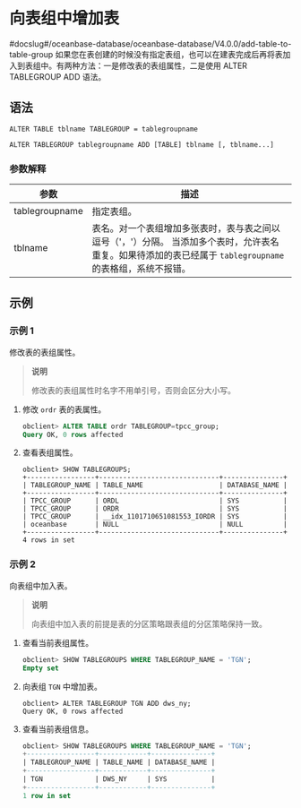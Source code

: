 # 向表组中增加表
#docslug#/oceanbase-database/oceanbase-database/V4.0.0/add-table-to-table-group
如果您在表创建的时候没有指定表组，也可以在建表完成后再将表加入到表组中。有两种方法：一是修改表的表组属性，二是使用 ALTER TABLEGROUP ADD 语法。

## 语法

```unknow
ALTER TABLE tblname TABLEGROUP = tablegroupname
```

```unknow
ALTER TABLEGROUP tablegroupname ADD [TABLE] tblname [, tblname...]
```

### 参数解释

|     **参数**     |                                                         **描述**                                                         |
|----------------|------------------------------------------------------------------------------------------------------------------------|
| tablegroupname | 指定表组。                                                                                                                  |
| tblname        | 表名。对一个表组增加多张表时，表与表之间以逗号（'，'）分隔。 当添加多个表时，允许表名重复。如果待添加的表已经属于 `tablegroupname`的表格组，系统不报错。 |

## 示例

### 示例 1

修改表的表组属性。

> **说明**
>
> 修改表的表组属性时名字不用单引号，否则会区分大小写。

1. 修改 `ordr` 表的表属性。

   ```sql
   obclient> ALTER TABLE ordr TABLEGROUP=tpcc_group;
   Query OK, 0 rows affected
   ```

2. 查看表组属性。

   ```unknow
   obclient> SHOW TABLEGROUPS;
   +-----------------+------------------------------+---------------+
   | TABLEGROUP_NAME | TABLE_NAME                   | DATABASE_NAME |
   +-----------------+------------------------------+---------------+
   | TPCC_GROUP      | ORDL                         | SYS           |
   | TPCC_GROUP      | ORDR                         | SYS           |
   | TPCC_GROUP      | __idx_1101710651081553_IORDR | SYS           |
   | oceanbase       | NULL                         | NULL          |
   +-----------------+------------------------------+---------------+
   4 rows in set
   ```

### 示例 2

向表组中加入表。

> **说明**
>
> 向表组中加入表的前提是表的分区策略跟表组的分区策略保持一致。

1. 查看当前表组属性。

   ```sql
   obclient> SHOW TABLEGROUPS WHERE TABLEGROUP_NAME = 'TGN';
   Empty set
   ```

2. 向表组 `TGN` 中增加表。

   ```unknow
   obclient> ALTER TABLEGROUP TGN ADD dws_ny;
   Query OK, 0 rows affected
   ```

3. 查看当前表组信息。

   ```sql
   obclient> SHOW TABLEGROUPS WHERE TABLEGROUP_NAME = 'TGN';
   +-----------------+------------+---------------+
   | TABLEGROUP_NAME | TABLE_NAME | DATABASE_NAME |
   +-----------------+------------+---------------+
   | TGN             | DWS_NY     | SYS           |
   +-----------------+------------+---------------+
   1 row in set
   ```
